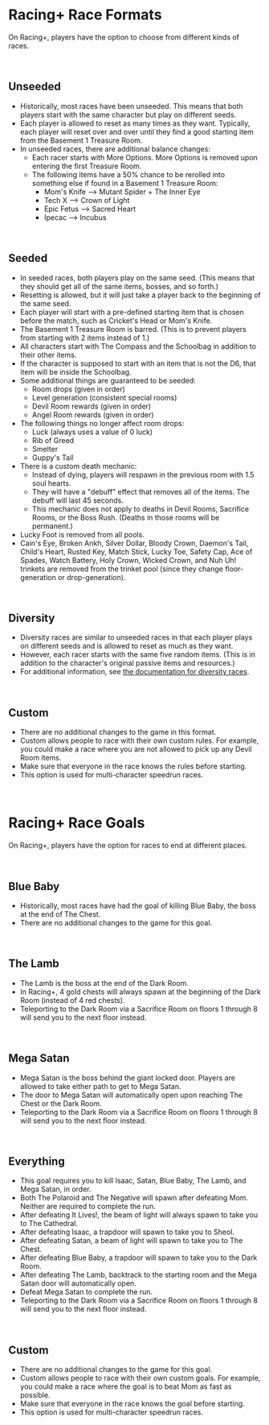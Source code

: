 # Racing+ Race Formats

On Racing+, players have the option to choose from different kinds of races.

<br />

## Unseeded

- Historically, most races have been unseeded. This means that both players start with the same character but play on different seeds.
- Each player is allowed to reset as many times as they want. Typically, each player will reset over and over until they find a good starting item from the Basement 1 Treasure Room.
- In unseeded races, there are additional balance changes:
  - Each racer starts with More Options. More Options is removed upon entering the first Treasure Room.
  - The following items have a 50% chance to be rerolled into something else if found in a Basement 1 Treasure Room:
    - Mom's Knife --> Mutant Spider + The Inner Eye
    - Tech X --> Crown of Light
    - Epic Fetus --> Sacred Heart
    - Ipecac --> Incubus

<br />

## Seeded

- In seeded races, both players play on the same seed. (This means that they should get all of the same items, bosses, and so forth.)
- Resetting is allowed, but it will just take a player back to the beginning of the same seed.
- Each player will start with a pre-defined starting item that is chosen before the match, such as Cricket's Head or Mom's Knife.
- The Basement 1 Treasure Room is barred. (This is to prevent players from starting with 2 items instead of 1.)
- All characters start with The Compass and the Schoolbag in addition to their other items.
- If the character is supposed to start with an item that is not the D6, that item will be inside the Schoolbag.
- Some additional things are guaranteed to be seeded:
  - Room drops (given in order)
  - Level generation (consistent special rooms)
  - Devil Room rewards (given in order)
  - Angel Room rewards (given in order)
- The following things no longer affect room drops:
  - Luck (always uses a value of 0 luck)
  - Rib of Greed
  - Smelter
  - Guppy's Tail
- There is a custom death mechanic:
  - Instead of dying, players will respawn in the previous room with 1.5 soul hearts.
  - They will have a "debuff" effect that removes all of the items. The debuff will last 45 seconds.
  - This mechanic does not apply to deaths in Devil Rooms, Sacrifice Rooms, or the Boss Rush. (Deaths in those rooms will be permanent.)
- Lucky Foot is removed from all pools.
- Cain's Eye, Broken Ankh, Silver Dollar, Bloody Crown, Daemon's Tail, Child's Heart, Rusted Key, Match Stick, Lucky Toe, Safety Cap, Ace of Spades, Watch Battery, Holy Crown, Wicked Crown, and Nuh Uh! trinkets are removed from the trinket pool (since they change floor-generation or drop-generation).

<br />

## Diversity

- Diversity races are similar to unseeded races in that each player plays on different seeds and is allowed to reset as much as they want.
- However, each racer starts with the same five random items. (This is in addition to the character's original passive items and resources.)
- For additional information, see [the documentation for diversity races](https://github.com/Zamiell/isaac-racing-client/blob/master/mod/README-DIVERSITY.md).

<br />

## Custom

- There are no additional changes to the game in this format.
- Custom allows people to race with their own custom rules. For example, you could make a race where you are not allowed to pick up any Devil Room items.
- Make sure that everyone in the race knows the rules before starting.
- This option is used for multi-character speedrun races.

<br />

# Racing+ Race Goals

On Racing+, players have the option for races to end at different places.

<br />

## Blue Baby

- Historically, most races have had the goal of killing Blue Baby, the boss at the end of The Chest.
- There are no additional changes to the game for this goal.

<br />

## The Lamb

- The Lamb is the boss at the end of the Dark Room.
- In Racing+, 4 gold chests will always spawn at the beginning of the Dark Room (instead of 4 red chests).
- Teleporting to the Dark Room via a Sacrifice Room on floors 1 through 8 will send you to the next floor instead.

<br />

## Mega Satan

- Mega Satan is the boss behind the giant locked door. Players are allowed to take either path to get to Mega Satan.
- The door to Mega Satan will automatically open upon reaching The Chest or the Dark Room.
- Teleporting to the Dark Room via a Sacrifice Room on floors 1 through 8 will send you to the next floor instead.

<br />

## Everything

- This goal requires you to kill Isaac, Satan, Blue Baby, The Lamb, and Mega Satan, in order.
- Both The Polaroid and The Negative will spawn after defeating Mom. Neither are required to complete the run.
- After defeating It Lives!, the beam of light will always spawn to take you to The Cathedral.
- After defeating Isaac, a trapdoor will spawn to take you to Sheol.
- After defeating Satan, a beam of light will spawn to take you to The Chest.
- After defeating Blue Baby, a trapdoor will spawn to take you to the Dark Room.
- After defeating The Lamb, backtrack to the starting room and the Mega Satan door will automatically open.
- Defeat Mega Satan to complete the run.
- Teleporting to the Dark Room via a Sacrifice Room on floors 1 through 8 will send you to the next floor instead.

<br />

## Custom

- There are no additional changes to the game for this goal.
- Custom allows people to race with their own custom goals. For example, you could make a race where the goal is to beat Mom as fast as possible.
- Make sure that everyone in the race knows the goal before starting.
- This option is used for multi-character speedrun races.

<br />
